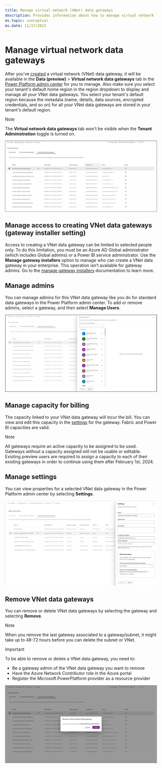 ```yaml
---
title: Manage virtual network (VNet) data gateways
description: Provides information about how to manage virtual network (VNet) data gateways and remove them if necessary.
ms.topic: conceptual
ms.date: 11/17/2022
---
```


# Manage virtual network data gateways

After you've [created](create-data-gateways.md) a virtual network (VNet) data gateway, it will be available in the **Data (preview)** > **Virtual network data gateways** tab in the [Power Platform admin center](https://admin.powerplatform.microsoft.com) for you to manage. Also make sure you select your tenant's default home region in the region dropdown to display and manage all your VNet data gateways. You select your tenant's default region because the metadata (name, details, data sources, encrypted credentials, and so on) for all your VNet data gateways are stored in your tenant's default region.

> [!NOTE]
> The **Virtual network data gateways** tab won't be visible when the **Tenant Administration** toggle is turned on.

![Manage VNet data gateways.](media/manage-vnet-data-gateways.png)

## Manage access to creating VNet data gateways (gateway installer setting)

Access to creating a VNet data gateway can be limited to selected people only. To do this limitation, you must be an Azure AD Global administrator (which includes Global admins) or a Power BI service administrator. Use the **Manage gateway installers** option to manage who can create a VNet data gateway in your enterprise. This operation isn’t available for gateway admins. Go to the [manage gateway installers](/power-platform/admin/onpremises-data-gateway-management#manage-gateway-installers) documentation to learn more.

## Manage admins

You can manage admins for this VNet data gateway like you do for standard data gateways in the Power Platform admin center. To add or remove admins, select a gateway, and then select **Manage Users**.

![Manage admins.](media/manage-admins.png)

## Manage capacity for billing

The capacity linked to your VNet data gateway will incur the bill. You can view and edit this capacity in the [settings](https://learn.microsoft.com/en-us/data-integration/vnet/manage-data-gateways#manage-settings) for the gateway. Fabric and Power BI capacities are valid.

> [!NOTE]
> All gateways require an active capacity to be assigned to be used. Gateways without a capacity assigned will not be usable or editable. Existing preview users are required to assign a capacity to each of their existing gateways in order to continue using them after February 1st, 2024.

## Manage settings

You can view properties for a selected VNet data gateway in the Power Platform admin center by selecting **Settings**.

![Manage settings.](media/manage-settings.png)

## Remove VNet data gateways

You can remove or delete VNet data gateways by selecting the gateway and selecting **Remove**.

> [!NOTE]
> When you remove the last gateway associated to a gateway/subnet, it might take up to 48-72 hours before you can delete the subnet or VNet.

>[!Important]
> To be able to remove or delete a VNet data gateway, you need to:
>
> * Be a gateway admin of the VNet data gateway you want to remove
> * Have the Azure Network Contributor role in the Azure portal
> * Register the Microsoft.PowerPlatform provider as a resource provider

![Remove VNet data gateway.](media/remove-gateway.png)
